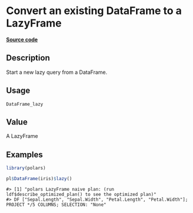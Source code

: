 
# Convert an existing DataFrame to a LazyFrame

[**Source code**](https://github.com/pola-rs/r-polars/tree/3908b5beab9ec917b825bad8f9a820caad37cb4a/R/#L)

## Description

Start a new lazy query from a DataFrame.

## Usage

<pre><code class='language-R'>DataFrame_lazy
</code></pre>

## Value

A LazyFrame

## Examples

``` r
library(polars)

pl$DataFrame(iris)$lazy()
```

    #> [1] "polars LazyFrame naive plan: (run ldf$describe_optimized_plan() to see the optimized plan)"
    #> DF ["Sepal.Length", "Sepal.Width", "Petal.Length", "Petal.Width"]; PROJECT */5 COLUMNS; SELECTION: "None"
